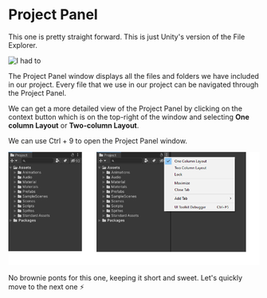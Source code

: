 #  Project Panel

This one is pretty straight forward. This is just Unity's version of the File Explorer.

![I had to](https://media.giphy.com/media/l36kU80xPf0ojG0Erg/giphy.gif)

The Project Panel window displays all the files and folders we have included in our project. Every file that we use in our project can be navigated through the Project Panel.

We can get a more detailed view of the Project Panel by clicking on the context button which is on the top-right of the window and selecting **One column Layout** or **Two-column Layout**.

We can use Ctrl + 9 to open the Project Panel window.

![Project Panel](./Images/PP.png)

No brownie ponts for this one, keeping it short and sweet. Let's quickly move to the next one ⚡


